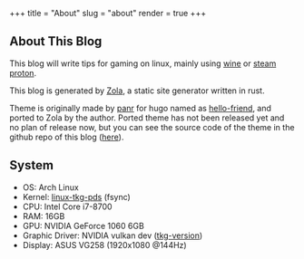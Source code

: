 +++
title = "About"
slug = "about"
render = true
+++

## About This Blog

This blog will write tips for gaming on linux, mainly using [wine](https://www.winehq.org/) or [steam](https://store.steampowered.com/) [proton](https://github.com/ValveSoftware/Proton).

This blog is generated by [Zola](https://www.getzola.org/), a static site generator written in rust.

Theme is originally made by [panr](https://twitter.com/panr) for hugo named as [hello-friend](https://github.com/panr/hugo-theme-hello-friend), and ported to Zola by the author. Ported theme has not been released yet and no plan of release now, but you can see the source code of the theme in the github repo of this blog ([here](https://github.com/MiyacoGBF/mlgb/tree/master/themes/hello-friend)).

## System

* OS: Arch Linux
* Kernel: [linux-tkg-pds](https://github.com/Frogging-Family/linux-tkg/tree/master) (fsync)
* CPU: Intel Core i7-8700
* RAM: 16GB
* GPU: NVIDIA GeForce 1060 6GB
* Graphic Driver: NVIDIA vulkan dev ([tkg-version](https://github.com/Frogging-Family/nvidia-all/tree/master))
* Display: ASUS VG258 (1920x1080 @144Hz)
